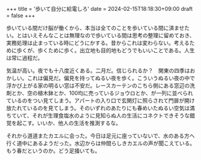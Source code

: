 +++
title = '歩いて自分に給電しろ'
date = 2024-02-15T18:18:30+09:00
draft = false
+++

歩いている間だけ脳が働くから、本当は全てのことを歩いている間に済ませたい。とはいえそんなことは無理なので歩いている間は思考の整理に留めておき、実務処理は止まっている時にどうにかする。昔からこれは変わらない。考えるために歩くが、歩くために歩く。出立地も目的地もどうでもいいことである。人生は常に過程だ。

気温が高い。夜でも十八度近くある。二月だ。信じられるか？　関東の四季はおかしい。これは偏見だ。偏見を持ってぬるい夜を歩く。こういうぬるい夜の中で浮かび上がる家の明るい窓は不安だ。レースカーテンのこちら側にある窓辺の洗剤とか、空の植木鉢とか、100均に売っているジョウロとか、が一列に並べられているのをつい見てしまう。アパートの入り口で玄関灯に照らされて門扉が開け放たれているのを見てしまう。そのいずれのあたりにも春めいたぬるい空気は満ちていて、それが生理食塩水のように見知らぬ人の生活にコネクトできそうな錯覚を起こす。いいか、他人の生活を推測するな。

それから道道またカエルに会った。今日は足元に座っていないで、水のある方へ行く道中にあるようだった。水辺からは仲間らしきカエルの声が聞こえている。もう春だというのか。どう足掻いても。
